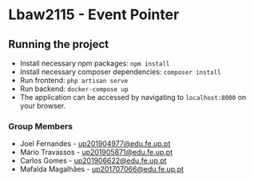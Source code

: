 # Lbaw2115 - Event Pointer

## Running the project
- Install necessary npm packages: `npm install`
- Install necessary composer dependencies: `composer install`
- Run frontend: `php artisan serve`
- Run backend: `docker-compose up`
- The application can be accessed by navigating to `localhost:8000` on your browser.

### Group Members
- Joel Fernandes - up201904977@edu.fe.up.pt
- Mário Travassos - up201905871@edu.fe.up.pt
- Carlos Gomes - up201906622@edu.fe.up.pt
- Mafalda Magalhães - up201707066@edu.fe.up.pt
